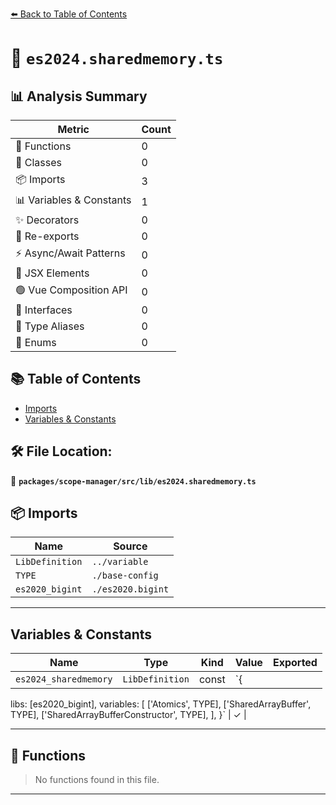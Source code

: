 [⬅️ Back to Table of Contents](../../../../index.md)

# 📄 `es2024.sharedmemory.ts`

## 📊 Analysis Summary

| Metric | Count |
|--------|-------|
| 🔧 Functions | 0 |
| 🧱 Classes | 0 |
| 📦 Imports | 3 |
| 📊 Variables & Constants | 1 |
| ✨ Decorators | 0 |
| 🔄 Re-exports | 0 |
| ⚡ Async/Await Patterns | 0 |
| 💠 JSX Elements | 0 |
| 🟢 Vue Composition API | 0 |
| 📐 Interfaces | 0 |
| 📑 Type Aliases | 0 |
| 🎯 Enums | 0 |

## 📚 Table of Contents

- [Imports](#imports)
- [Variables & Constants](#variables-constants)

## 🛠️ File Location:
📂 **`packages/scope-manager/src/lib/es2024.sharedmemory.ts`**

## 📦 Imports

| Name | Source |
|------|--------|
| `LibDefinition` | `../variable` |
| `TYPE` | `./base-config` |
| `es2020_bigint` | `./es2020.bigint` |


---

## Variables & Constants

| Name | Type | Kind | Value | Exported |
|------|------|------|-------|----------|
| `es2024_sharedmemory` | `LibDefinition` | const | `{
  libs: [es2020_bigint],
  variables: [
    ['Atomics', TYPE],
    ['SharedArrayBuffer', TYPE],
    ['SharedArrayBufferConstructor', TYPE],
  ],
}` | ✓ |


---

## 🔧 Functions

> No functions found in this file.


---